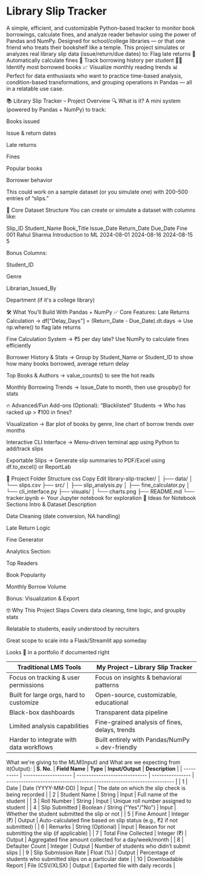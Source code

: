 # Library Slip Tracker
A simple, efficient, and customizable Python-based tracker to monitor book borrowings, calculate fines, and analyze reader behavior using the power of Pandas and NumPy.
Designed for school/college libraries — or that one friend who treats their bookshelf like a temple. 
This project simulates or analyzes real library slip data (issue/return/due dates) to: 
Flag late returns 📅 
Automatically calculate fines 💸 
Track borrowing history per student 🧑‍🎓  
Identify most borrowed books 📈 
Visualize monthly reading trends 📊 
Perfect for data enthusiasts who want to practice time-based analysis, condition-based transformations, and grouping operations in Pandas — all in a relatable use case.

📚 Library Slip Tracker – Project Overview
🔍 What is it?
A mini system (powered by Pandas + NumPy) to track:

Books issued

Issue & return dates

Late returns

Fines

Popular books

Borrower behavior

This could work on a sample dataset (or you simulate one) with 200–500 entries of “slips.”

🧠 Core Dataset Structure
You can create or simulate a dataset with columns like:

Slip_ID	Student_Name	Book_Title	Issue_Date	Return_Date	Due_Date	Fine
001	Rahul Sharma	Introduction to ML	2024-08-01	2024-08-16	2024-08-15	5

Bonus Columns:

Student_ID

Genre

Librarian_Issued_By

Department (if it's a college library)

🛠️ What You’ll Build With Pandas + NumPy
✅ Core Features:
Late Returns Calculation
→ df["Delay_Days"] = (Return_Date - Due_Date).dt.days
→ Use np.where() to flag late returns

Fine Calculation System
→ ₹5 per day late? Use NumPy to calculate fines efficiently

Borrower History & Stats
→ Group by Student_Name or Student_ID to show how many books borrowed, average return delay

Top Books & Authors
→ value_counts() to see the hot reads

Monthly Borrowing Trends
→ Issue_Date to month, then use groupby() for stats

🔥 Advanced/Fun Add-ons (Optional):
“Blacklisted” Students → Who has racked up > ₹100 in fines?

Visualization → Bar plot of books by genre, line chart of borrow trends over months

Interactive CLI Interface → Menu-driven terminal app using Python to add/track slips

Exportable Slips → Generate slip summaries to PDF/Excel using df.to_excel() or ReportLab

📁 Project Folder Structure
css
Copy
Edit
library-slip-tracker/
│
├── data/
│   └── slips.csv
├── src/
│   ├── slip_analysis.py
│   ├── fine_calculator.py
│   └── cli_interface.py
├── visuals/
│   └── charts.png
├── README.md
└── tracker.ipynb  ← Your Jupyter notebook for exploration
📌 Ideas for Notebook Sections
Intro & Dataset Description

Data Cleaning (date conversion, NA handling)

Late Return Logic

Fine Generator

Analytics Section:

Top Readers

Book Popularity

Monthly Borrow Volume

Bonus: Visualization & Export

🤓 Why This Project Slaps
Covers data cleaning, time logic, and groupby stats

Relatable to students, easily understood by recruiters

Great scope to scale into a Flask/Streamlit app someday

Looks 💯 in a portfolio if documented right


| Traditional LMS Tools                   | My Project – Library Slip Tracker               |
| --------------------------------------- | ----------------------------------------------- |
| Focus on tracking & user permissions    | Focus on insights & behavioral patterns         |
| Built for large orgs, hard to customize | Open-source, customizable, educational          |
| Black-box dashboards                    | Transparent data pipeline                       |
| Limited analysis capabilities           | Fine-grained analysis of fines, delays, trends  |
| Harder to integrate with data workflows | Built entirely with Pandas/NumPy = dev-friendly |

What we're giving to the MLM(Input) and What are we expecting from it(Output):
| **S. No.** | **Field Name**       | **Type**                      | **Input/Output** | **Description**                                                       |
| ---------- | -------------------- | ----------------------------- | ---------------- | --------------------------------------------------------------------- |
| 1          | Date                 | Date (YYYY-MM-DD)             | Input            | The date on which the slip check is being recorded                    |
| 2          | Student Name         | String                        | Input            | Full name of the student                                              |
| 3          | Roll Number          | String                        | Input            | Unique roll number assigned to student                                |
| 4          | Slip Submitted       | Boolean / String ("Yes"/"No") | Input            | Whether the student submitted the slip or not                         |
| 5          | Fine Amount          | Integer (₹)                   | Output           | Auto-calculated fine based on slip status (e.g., ₹2 if not submitted) |
| 6          | Remarks              | String (Optional)             | Input            | Reason for not submitting the slip (if applicable)                    |
| 7          | Total Fine Collected | Integer (₹)                   | Output           | Aggregated fine amount collected for a day/week/month                 |
| 8          | Defaulter Count      | Integer                       | Output           | Number of students who didn’t submit slips                            |
| 9          | Slip Submission Rate | Float (%)                     | Output           | Percentage of students who submitted slips on a particular date       |
| 10         | Downloadable Report  | File (CSV/XLSX)               | Output           | Exported file with daily records                                      |




